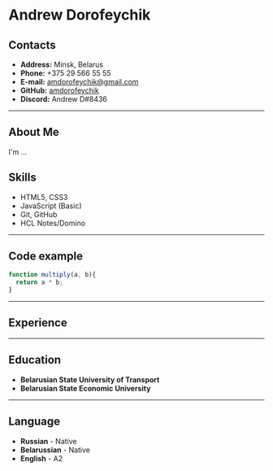 # Andrew Dorofeychik
## Contacts
* **Address:** Minsk, Belarus
* **Phone:** +375 29 566 55 55
* **E-mail:** amdorofeychik@gmail.com
* **GitHub:** [amdorofeychik](https://github.com/AMDorofeychik)
* **Discord:** Andrew D#8436

--------
## About Me
I'm ...

## Skills
+ HTML5, CSS3
+ JavaScript (Basic)
+ Git, GitHub
+ HCL Notes/Domino

--------
## Code example
```javascript
function multiply(a, b){
  return a * b;
}
```
--------
## Experience

--------

## Education
* **Belarusian State University of Transport** 
* **Belarusian State Economic University**

--------
## Language
* **Russian** - Native
* **Belarussian** - Native
* **English** - A2
